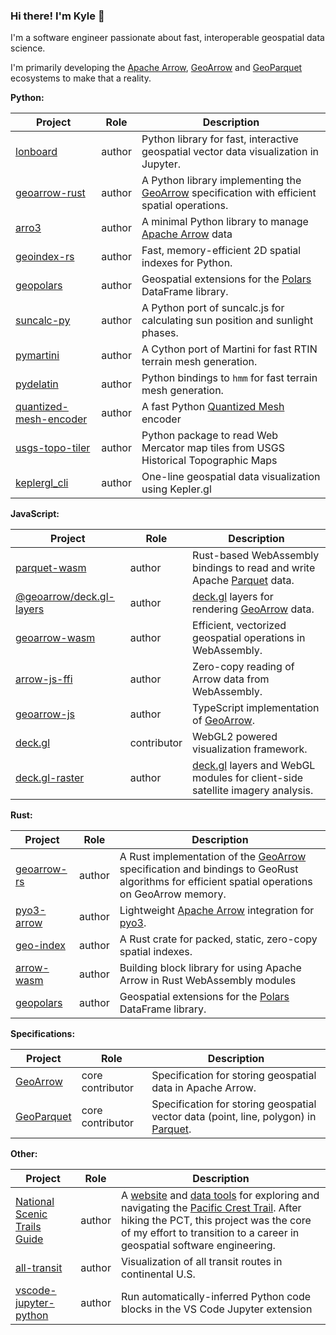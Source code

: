 ### Hi there! I'm Kyle 👋

I'm a software engineer passionate about fast, interoperable geospatial data science.

I'm primarily developing the [Apache Arrow], [GeoArrow] and [GeoParquet] ecosystems to make that a reality.

**Python:**

| Project                  | Role   | Description                                                                                   |
| ------------------------ | ------ | --------------------------------------------------------------------------------------------- |
| [lonboard]               | author | Python library for fast, interactive geospatial vector data visualization in Jupyter.         |
| [geoarrow-rust]          | author | A Python library implementing the [GeoArrow] specification with efficient spatial operations. |
| [arro3]                  | author | A minimal Python library to manage [Apache Arrow] data                                        |
| [geoindex-rs]            | author | Fast, memory-efficient 2D spatial indexes for Python.                                         |
| [geopolars]              | author | Geospatial extensions for the [Polars] DataFrame library.                                     |
| [suncalc-py]             | author | A Python port of suncalc.js for calculating sun position and sunlight phases.                 |
| [pymartini]              | author | A Cython port of Martini for fast RTIN terrain mesh generation.                               |
| [pydelatin]              | author | Python bindings to `hmm` for fast terrain mesh generation.                                    |
| [quantized-mesh-encoder] | author | A fast Python [Quantized Mesh] encoder                                                        |
| [usgs-topo-tiler]        | author | Python package to read Web Mercator map tiles from USGS Historical Topographic Maps           |
| [keplergl_cli]           | author | One-line geospatial data visualization using Kepler.gl                                        |

**JavaScript:**

| Project                    | Role        | Description                                                                    |
| -------------------------- | ----------- | ------------------------------------------------------------------------------ |
| [parquet-wasm]             | author      | Rust-based WebAssembly bindings to read and write Apache [Parquet] data.       |
| [@geoarrow/deck.gl-layers] | author      | [deck.gl] layers for rendering [GeoArrow] data.                                |
| [geoarrow-wasm]            | author      | Efficient, vectorized geospatial operations in WebAssembly.                    |
| [arrow-js-ffi]             | author      | Zero-copy reading of Arrow data from WebAssembly.                              |
| [geoarrow-js]              | author      | TypeScript implementation of [GeoArrow].                                       |
| [deck.gl]                  | contributor | WebGL2 powered visualization framework.                                        |
| [deck.gl-raster]           | author      | [deck.gl] layers and WebGL modules for client-side satellite imagery analysis. |

**Rust:**

| Project       | Role   | Description                                                                                                                                   |
| ------------- | ------ | --------------------------------------------------------------------------------------------------------------------------------------------- |
| [geoarrow-rs] | author | A Rust implementation of the [GeoArrow] specification and bindings to GeoRust algorithms for efficient spatial operations on GeoArrow memory. |
| [pyo3-arrow]  | author | Lightweight [Apache Arrow] integration for [pyo3].                                                                                            |
| [geo-index]   | author | A Rust crate for packed, static, zero-copy spatial indexes.                                                                                   |
| [arrow-wasm]  | author | Building block library for using Apache Arrow in Rust WebAssembly modules                                                                     |
| [geopolars]   | author | Geospatial extensions for the [Polars] DataFrame library.                                                                                     |

**Specifications:**

| Project      | Role             | Description                                                                           |
| ------------ | ---------------- | ------------------------------------------------------------------------------------- |
| [GeoArrow]   | core contributor | Specification for storing geospatial data in Apache Arrow.                            |
| [GeoParquet] | core contributor | Specification for storing geospatial vector data (point, line, polygon) in [Parquet]. |

**Other:**

| Project                        | Role   | Description                                                                                                                                                                                                                                                      |
| ------------------------------ | ------ | ---------------------------------------------------------------------------------------------------------------------------------------------------------------------------------------------------------------------------------------------------------------- |
| [National Scenic Trails Guide] | author | A [website](https://nst.guide) and [data tools](https://github.com/nst-guide) for exploring and navigating the [Pacific Crest Trail]. After hiking the PCT, this project was the core of my effort to transition to a career in geospatial software engineering. |
| [all-transit]                  | author | Visualization of all transit routes in continental U.S.                                                                                                                                                                                                          |
| [vscode-jupyter-python]        | author | Run automatically-inferred Python code blocks in the VS Code Jupyter extension                                                                                                                                                                                   |

[@geoarrow/deck.gl-layers]: https://github.com/geoarrow/deck.gl-layers
[all-transit]: https://github.com/kylebarron/all-transit
[Apache Arrow]: https://arrow.apache.org/
[arro3]: https://github.com/kylebarron/arro3
[arrow-js-ffi]: https://github.com/kylebarron/arrow-js-ffi
[arrow-wasm]: https://github.com/kylebarron/arrow-wasm
[deck.gl-raster]: https://github.com/kylebarron/deck.gl-raster/
[deck.gl]: https://github.com/visgl/deck.gl
[geo-index]: https://github.com/kylebarron/geo-index
[geoarrow-js]: https://github.com/geoarrow/geoarrow-js
[geoarrow-rs]: https://github.com/geoarrow/geoarrow-rs
[geoarrow-rust]: https://geoarrow.org/geoarrow-rs/python/latest/
[geoarrow-wasm]: https://github.com/geoarrow/geoarrow-rs/tree/main/js#readme
[geoarrow]: https://github.com/geoarrow/geoarrow
[geoindex-rs]: https://github.com/kylebarron/geo-index/tree/main/python
[geoparquet]: https://github.com/opengeospatial/geoparquet
[geopolars]: https://github.com/geopolars/geopolars
[keplergl_cli]: https://github.com/kylebarron/keplergl_cli
[lonboard]: https://github.com/developmentseed/lonboard
[National Scenic Trails Guide]: https://nst.guide/
[Pacific Crest Trail]: https://en.wikipedia.org/wiki/Pacific_Crest_Trail
[parquet-wasm]: https://github.com/kylebarron/parquet-wasm
[Parquet]: https://parquet.apache.org/
[Polars]: https://github.com/pola-rs/polars
[pydelatin]: https://github.com/kylebarron/pydelatin
[pymartini]: https://github.com/kylebarron/pymartini
[pyo3-arrow]: https://github.com/kylebarron/arro3/tree/main/pyo3-arrow
[pyo3]: https://github.com/PyO3/pyo3
[Quantized Mesh]: https://github.com/CesiumGS/quantized-mesh
[quantized-mesh-encoder]: https://github.com/kylebarron/quantized-mesh-encoder
[suncalc-py]: https://github.com/kylebarron/suncalc-py
[usgs-topo-tiler]: https://github.com/kylebarron/usgs-topo-tiler
[vscode-jupyter-python]: https://github.com/kylebarron/vscode-jupyter-python

<!--
**kylebarron/kylebarron** is a ✨ _special_ ✨ repository because its `README.md` (this file) appears on your GitHub profile.

Here are some ideas to get you started:

- 🔭 I’m currently working on ...
- 🌱 I’m currently learning ...
- 👯 I’m looking to collaborate on ...
- 🤔 I’m looking for help with ...
- 💬 Ask me about ...
- 📫 How to reach me: ...
- 😄 Pronouns: ...
- ⚡ Fun fact: ...
-->
